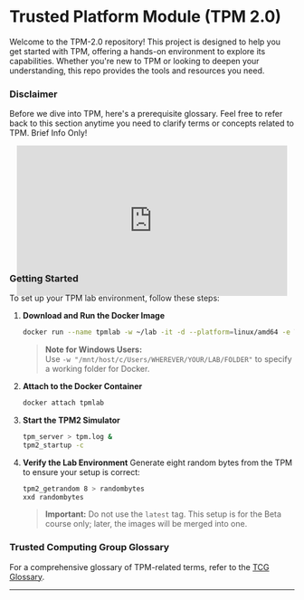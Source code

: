 # Trusted Platform Module (TPM 2.0)

Welcome to the TPM-2.0 repository! This project is designed to help you get started with TPM, offering a hands-on environment to explore its capabilities. Whether you're new to TPM or looking to deepen your understanding, this repo provides the tools and resources you need.

### Disclaimer
Before we dive into TPM, here's a prerequisite glossary. Feel free to refer back to this section anytime you need to clarify terms or concepts related to TPM. Brief Info Only!

<div style="width:100%;height:0;padding-bottom:40%; display: block; text-align: center;">
    <iframe src="https://giphy.com/embed/d30oLgYQg8xMNlGE" width="478" height="266" style="border:0;" class="giphy-embed" allowFullScreen></iframe>
</div>

### Getting Started

To set up your TPM lab environment, follow these steps:

1. **Download and Run the Docker Image**
   ```bash
   docker run --name tpmlab -w ~/lab -it -d --platform=linux/amd64 -e TPM2TOOLS_TCTI=mssim:host=localhost,port=2321 tpmdev/ost2-tpm-course:tc1102
   ```

   > **Note for Windows Users:**  
   > Use `-w "/mnt/host/c/Users/WHEREVER/YOUR/LAB/FOLDER"` to specify a working folder for Docker.

2. **Attach to the Docker Container**
   ```bash
   docker attach tpmlab
   ```

3. **Start the TPM2 Simulator**
   ```bash
   tpm_server > tpm.log &
   tpm2_startup -c
   ```

4. **Verify the Lab Environment**
   Generate eight random bytes from the TPM to ensure your setup is correct:
   ```bash
   tpm2_getrandom 8 > randombytes
   xxd randombytes
   ```

   > **Important:** Do not use the `latest` tag. This setup is for the Beta course only; later, the images will be merged into one.

### Trusted Computing Group Glossary

For a comprehensive glossary of TPM-related terms, refer to the [TCG Glossary](https://trustedcomputinggroup.org/wp-content/uploads/TCG-Glossary-V1.1-Rev-1.0.pdf).

---
